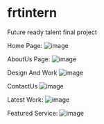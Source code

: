 # frtintern
Future ready talent final project




Home Page:
![image](https://user-images.githubusercontent.com/100296974/175267252-99a4f9ad-a0a9-40c3-97bf-52fa00c075e1.png)





AboutUs Page:
![image](https://user-images.githubusercontent.com/100296974/175267435-73d90f10-3bb2-4cc9-aede-bbbea8c70a23.png)



Design And Work
![image](https://user-images.githubusercontent.com/100296974/175267595-18488cf9-539e-4ff2-bb27-d7805bfb9d14.png)

ContactUs
![image](https://user-images.githubusercontent.com/100296974/175267311-a49e437c-83d3-4a2a-9883-95091fcd55d9.png)



Latest Work:
![image](https://user-images.githubusercontent.com/100296974/175274100-25c7df81-de2e-4fa0-b807-bf2ffc1d2012.png)

Featured Service:
![image](https://user-images.githubusercontent.com/100296974/175274323-58c92fa3-f5f4-4f6c-b5f9-ee9c2c29115b.png)
